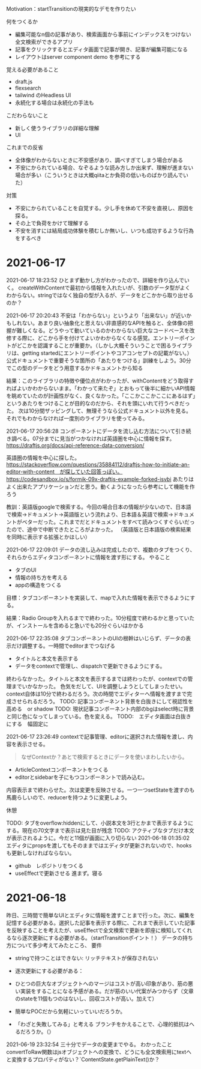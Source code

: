 Motivation：startTransitionの現実的なデモを作りたい


何をつくるか
- 編集可能なn個の記事があり、検索画面から事前にインデックスをつけない全文検索ができるアプリ
- 記事をクリックするとエディタ画面で記事が開き、記事が編集可能になる
- レイアウトはserver component demo を参考にする


覚える必要があること
- draft.js
- flexsearch
- tailwind のHeadless UI
- 永続化する場合は永続化の手法も

こだわらないこと
- 新しく使うライブラリの詳細な理解
- UI

これまでの反省
- 全体像がわからないときに不安感があり、調べすぎてしまう場合がある
- 不安にかられている場合、なぞるような読み方しか出来ず、理解が進まない場合が多い（こういうときは大概qiitaとか負荷の低いものばかり読んでいた）

対策
- 不安にかられていることを自覚する。少し手を休めて不安を直視し、原因を探る。
- その上で負荷をかけて理解する
- 不安を消すには結局成功体験を積むしか無いし、いつも成功するような行為をするべき

# 2021-06-17
2021-06-17 18:23:52
ひとまず動かし方がわかったので、詳細を作り込んでいく。
createWithContentで最初から情報を入れたいが、引数のデータ型がよくわからない。stringではなく独自の型が入るが、データをどこかから取り出せるのか？


2021-06-17 20:20:43
不安は「わからない」というより「出来ない」が近いかもしれない。あまり良い抽象化と思えない非直感的なAPIを触ると、全体像の把握が難しくなる。どうやって動いているのかわからない巨大なコードベースを改修する際に、どこから手を付けてよいかわからなくなる感覚。エントリーポイントがどこかを認識することが重要か。（しかし大概そういうことで困るライブラリは、getting startedにエントリーポイントやコアコンセプトの記載がない。）
公式ドキュメントで重要そうな箇所の「あたりをつける」訓練をしよう。30分でこの型のデータをどう用意するかドキュメントから知る

結果：このライブラリの特徴や優位点がわかったが、withContentをどう取得すればよいかわからないまま。「わかって来たぞ」とおもって後半に細かいAPI情報を眺めていたのが計画性がなく、良くなかった。「ここかここかここにあるはず」というあたりをつけることが目的なのだから、それを頭にいれて行うべきだった。
次は10分間ザッピングして、無理そうなら公式ドキュメント以外を見る。それでもわからなければ一度別のライブラリを使ってみる。

2021-06-17 20:56:28
コンポーネントにデータを流し込む方法について引き続き調べる。07分までに見当がつかなければ英語圏を中心に情報を探す。
https://draftjs.org/docs/api-reference-data-conversion/

英語圏の情報を中心に探した。https://stackoverflow.com/questions/35884112/draftjs-how-to-initiate-an-editor-with-content　が探していた回答っぽい。
https://codesandbox.io/s/formik-09x-draftjs-example-forked-isvbi あたりはよく出来たアプリケーションだと思う。動くようになったら参考にして機能を作ろう

教訓：英語版googleで検索する。今回の場合日本の情報が少ないので、日本語で検索->ドキュメント→英語版という流れより、日本語＆英語で検索→ドキュメントがベターだった。これまでだとドキュメントをすべて読みつくすぐらいだったので、途中で中断できたところがよかった。
（英語版と日本語版の検索結果を同時に表示する拡張とかほしい）

2021-06-17 22:09:01
データの流し込みは完成したので、複数のタブをつくり、それらからエディタコンポーネントに情報を渡す形にする。
やること
- タブのUI
- 情報の持ち方を考える
- appの構造をつくる

目標：タブコンポーネントを実装して、mapで入れた情報を表示できるようにする。

結果：Radio Groupを入れるまでで終わった。10分程度で終わるかと思っていたが、インストールを含めると急いでも20分ぐらいはかかる

2021-06-17 22:35:08
タブコンポーネントのUIの根幹はいじらず、データの表示だけ調整する。一時間でeditorまでつなげる
- タイトルと本文を表示する
- データをcontextで管理し、dispatchで更新できるようにする。

終わらなかった。タイトルと本文を表示するまでは終わったが、contextでの管理までいかなかった。
色気をだして、UIを調整しようとしてしまったせい。
context自体は10分で終わるだろう。次の時間でエディターへ情報を渡すまで完成させられるだろう。
TODO: 記事コンポーネント背景を白抜きにして視認性を高める　or shadow
TODO: 現状記事コンポーネント内部のbgはselect時に背景と同じ色になってしまっている。色を変える。
TODO:　エディタ画面は白抜きにする　幅固定に

2021-06-17 23:26:49
contextで記事管理、editorに選択された情報を渡し、内容を表示させる。
> なぜContextか？あとで検索するときにデータを使いまわしたいから。
- ArticleContextコンポーネントをつくる
- editorとsidebarを子にもつコンポーネントで読み込む。

内容表示まで終わらせた。次は変更を反映させる。一つ一つsetStateを渡すのも馬鹿らしいので、reducerを持つように変更しよう。



休憩

TODO: タブをoverflow:hiddenにして、小説本文を3行とかまで表示するようにする。現在の70文字まで表示は見た目が残念
TODO: アクティブなタブだけ本文が表示されるように。今だと11個が画面に入り切らない
2021-06-18 01:35:02
エディタにpropsを渡してもそのままではエディタが更新されないので、hooksも更新しなければならない。
- github　レポジトリをつくる
- useEffectで更新させる
進まず。寝る


# 2021-06-18
昨日、三時間で簡単なUIとエディタに情報を渡すことまで行った。次に、編集を記憶する必要がある。選択した記事を表示する際に、これまで表示していた記事を反映することを考えたが、useEffectで全文検索で更新を即座に検知してくれるなら逐次更新にする必要がある。（startTransitionポイント！）
データの持ち方について多少考えてみたところ、
要件
- stringで持つことはできない: リッチテキストが保存されない
- 逐次更新にする必要がある：


- ひとつの巨大なオブジェクトへのマージはコストが高い印象があり、筋の悪い実装をすることになる予感がある。だが筋のいい代案がみつからず（文章のstateを11個もつのはないし、回収コストが高い。加えて）
- 簡単なPOCだから気軽にいっていいだろうか。
- 「わざと失敗してみる」と考える
ブランチをかえることで、心理的抵抗はへるだろうか。（）

2021-06-19 23:32:54
三十分でデータの変更までやる。
わかったこと
convertToRaw関数はjsオブジェクトへの変換で、どうにも全文検索用にtextへと変換するプロパティがない？`ContentState.getPlainText()か？
